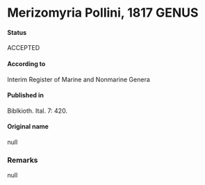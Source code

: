 # Merizomyria Pollini, 1817 GENUS

#### Status
ACCEPTED

#### According to
Interim Register of Marine and Nonmarine Genera

#### Published in
Biblkioth. Ital. 7: 420.

#### Original name
null

### Remarks
null